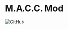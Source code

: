 # M.A.C.C. Mod
![GitHub](https://img.shields.io/github/license/3top1a/M.A.C.C.-mod?color=critical&style=for-the-badge)
